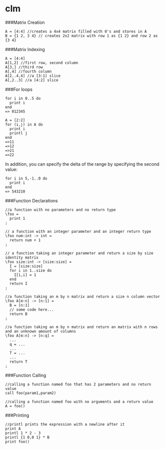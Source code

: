 clm
===

###Matrix Creation

```
A = [4:4] //creates a 4x4 matrix filled with 0's and stores in A
B = {1 2, 3 4} // creates 2x2 matrix with row 1 as {1 2} and row 2 as {3 4}
```

###Matrix Indexing
```
A = [4:4]
A[1,2] //first row, second column
A[3,] //third row
A[,4] //fourth column
A[2..4,4] //a [3:1] slice
A[,2..3] //a [4:2] slice
```

###For loops
```
for i in 0..5 do
  print i
end
=> 012345

A = [2:2]
for (i,j) in A do
  print i
  printl j
end
=>11
=>12
=>21
=>22
```

In addition, you can specify the delta of the range by specifying the second value:

```
for i in 5,-1..0 do
  print i
end
=> 543210
```

###Function Declarations

```
//a function with no parameters and no return type
\foo =
  print 1
;
```

```
// a function with an integer parameter and an integer return type
\foo num:int -> int =
  return num + 1
;
```

```
// a function taking an integer parameter and return a size by size identity matrix
\foo size:int -> [size:size] =
  I = [size:size]
  for i in 1..size do
    I[i,i] = 1
  end
  return I
;
```

```
//a function taking an m by n matrix and return a size n column vector
\foo A[m:n] -> [n:1] =
  B = [n:1]
  // some code here...
  return B
;
```

```
//a function taking an m by n matrix and return an matrix with n rows and an unknown amount of columns
\foo A[m:n] -> [n:q] =
  ...
  q = ...
  ...
  T = ...
  ...
  return T
;
```

###Function Calling

```
//calling a function named foo that has 2 parameters and no return value
call foo(param1,param2)

//calling a function named foo with no arguments and a return value
A = foo()
```

###Printing

```
//printl prints the expression with a newline after it
print A
printl 1 * 2 - 3
printl {1 0,0 1} * B
print foo()
```
